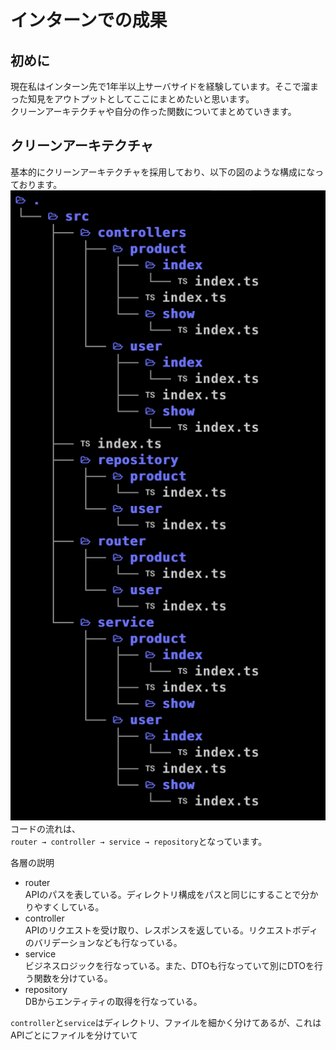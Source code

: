 # インターンでの成果
## 初めに
現在私はインターン先で1年半以上サーバサイドを経験しています。そこで溜まった知見をアウトプットとしてここにまとめたいと思います。 <br>
クリーンアーキテクチャや自分の作った関数についてまとめていきます。

## クリーンアーキテクチャ
基本的にクリーンアーキテクチャを採用しており、以下の図のような構成になっております。
![directory.png](img/directory.png) <br>
コードの流れは、 <br>
`router → controller → service → repository`となっています。

各層の説明
- router <br>
  APIのパスを表している。ディレクトリ構成をパスと同じにすることで分かりやすくしている。 <br>
- controller <br>
  APIのリクエストを受け取り、レスポンスを返している。リクエストボディのバリデーションなども行なっている。 <br>
- service <br>
  ビジネスロジックを行なっている。また、DTOも行なっていて別にDTOを行う関数を分けている。 <br>
- repository <br>
  DBからエンティティの取得を行なっている。 <br>

`controller`と`service`はディレクトリ、ファイルを細かく分けてあるが、これはAPIごとにファイルを分けていて
